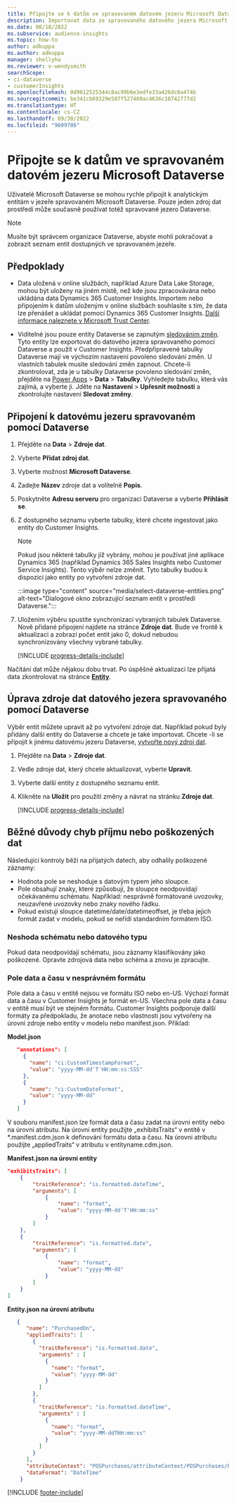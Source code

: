 ```yaml
---
title: Připojte se k datům ve spravovaném datovém jezeru Microsoft Dataverse
description: Importovat data ze spravovaného datového jezera Microsoft Dataverse.
ms.date: 08/18/2022
ms.subservice: audience-insights
ms.topic: how-to
author: adkuppa
ms.author: adkuppa
manager: shellyha
ms.reviewer: v-wendysmith
searchScope:
- ci-dataverse
- customerInsights
ms.openlocfilehash: 0d9612525344c8ac99b6e3edfe33a426dc0a474b
ms.sourcegitcommit: be341cb69329e507f527409ac4636c18742777d2
ms.translationtype: HT
ms.contentlocale: cs-CZ
ms.lasthandoff: 09/30/2022
ms.locfileid: "9609786"
---
```

# <a name="connect-to-data-in-a-microsoft-dataverse-managed-data-lake"></a>Připojte se k datům ve spravovaném datovém jezeru Microsoft Dataverse

Uživatelé Microsoft Dataverse se mohou rychle připojit k analytickým entitám v jezeře spravovaném Microsoft Dataverse. Pouze jeden zdroj dat prostředí může současně používat totéž spravované jezero Dataverse.

> [!NOTE]
> Musíte být správcem organizace Dataverse, abyste mohli pokračovat a zobrazit seznam entit dostupných ve spravovaném jezeře.

## <a name="prerequisites"></a>Předpoklady

- Data uložená v online službách, například Azure Data Lake Storage, mohou být uloženy na jiném místě, než kde jsou zpracovávána nebo ukládána data Dynamics 365 Customer Insights. Importem nebo připojením k datům uloženým v online službách souhlasíte s tím, že data lze přenášet a ukládat pomocí Dynamics 365 Customer Insights. [Další informace naleznete v Microsoft Trust Center](https://www.microsoft.com/trust-center).

- Viditelné jsou pouze entity Dataverse se zapnutým [sledováním změn](/power-platform/admin/enable-change-tracking-control-data-synchronization). Tyto entity lze exportovat do datového jezera spravovaného pomocí Dataverse a použít v Customer Insights. Předpřipravené tabulky Dataverse mají ve výchozím nastavení povoleno sledování změn. U vlastních tabulek musíte sledování změn zapnout. Chcete-li zkontrolovat, zda je u tabulky Dataverse povoleno sledování změn, přejděte na [Power Apps](https://make.powerapps.com) > **Data** > **Tabulky**. Vyhledejte tabulku, která vás zajímá, a vyberte ji. Jděte na **Nastavení** > **Upřesnit možnosti** a zkontrolujte nastavení **Sledovat změny**.

## <a name="connect-to-a-dataverse-managed-lake"></a>Připojení k datovému jezeru spravovaném pomocí Dataverse

1. Přejděte na **Data** > **Zdroje dat**.

1. Vyberte **Přidat zdroj dat**.

1. Vyberte možnost **Microsoft Dataverse**.

1. Zadejte **Název** zdroje dat a volitelně **Popis**.

1. Poskytněte **Adresu serveru** pro organizaci Dataverse a vyberte **Přihlásit se**.

1. Z dostupného seznamu vyberte tabulky, které chcete ingestovat jako entity do Customer Insights.

   > [!NOTE]
   > Pokud jsou některé tabulky již vybrány, mohou je používat jiné aplikace Dynamics 365 (například Dynamics 365 Sales Insights nebo Customer Service Insights). Tento výběr nelze změnit. Tyto tabulky budou k dispozici jako entity po vytvoření zdroje dat.

    :::image type="content" source="media/select-dataverse-entities.png" alt-text="Dialogové okno zobrazující seznam entit v prostředí Dataverse.":::

1. Uložením výběru spustíte synchronizaci vybraných tabulek Dataverse. Nově přidané připojení najdete na stránce **Zdroje dat**. Bude ve frontě k aktualizaci a zobrazí počet entit jako 0, dokud nebudou synchronizovány všechny vybrané tabulky.

   [!INCLUDE [progress-details-include](includes/progress-details-pane.md)]

Načítání dat může nějakou dobu trvat. Po úspěšné aktualizaci lze přijatá data zkontrolovat na stránce [**Entity**](entities.md).

## <a name="edit-a-dataverse-managed-lake-data-source"></a>Úprava zdroje dat datového jezera spravovaného pomocí Dataverse

Výběr entit můžete upravit až po vytvoření zdroje dat. Například pokud byly přidány další entity do Dataverse a chcete je také importovat.
Chcete -li se připojit k jinému datovému jezeru Dataverse, [vytvořte nový zdroj dat](#connect-to-a-dataverse-managed-lake).

1. Přejděte na **Data** > **Zdroje dat**.

1. Vedle zdroje dat, který chcete aktualizovat, vyberte **Upravit**.

1. Vyberte další entity z dostupného seznamu entit.

1. Klikněte na **Uložit** pro použití změny a návrat na stránku **Zdroje dat**.

   [!INCLUDE [progress-details-include](includes/progress-details-pane.md)]

## <a name="common-reasons-for-ingestion-errors-or-corrupted-data"></a>Běžné důvody chyb příjmu nebo poškozených dat

Následující kontroly běží na přijatých datech, aby odhalily poškozené záznamy:

- Hodnota pole se neshoduje s datovým typem jeho sloupce.
- Pole obsahují znaky, které způsobují, že sloupce neodpovídají očekávanému schématu. Například: nesprávně formátované uvozovky, neuzavřené uvozovky nebo znaky nového řádku.
- Pokud existují sloupce datetime/date/datetimeoffset, je třeba jejich formát zadat v modelu, pokud se neřídí standardním formátem ISO.

### <a name="schema-or-data-type-mismatch"></a>Neshoda schématu nebo datového typu

Pokud data neodpovídají schématu, jsou záznamy klasifikovány jako poškozené. Opravte zdrojová data nebo schéma a znovu je zpracujte.

### <a name="datetime-fields-in-the-wrong-format"></a>Pole data a času v nesprávném formátu

Pole data a času v entitě nejsou ve formátu ISO nebo en-US. Výchozí formát data a času v Customer Insights je formát en-US. Všechna pole data a času v entitě musí být ve stejném formátu. Customer Insights podporuje další formáty za předpokladu, že anotace nebo vlastnosti jsou vytvořeny na úrovni zdroje nebo entity v modelu nebo manifest.json. Příklad: 

**Model.json**

   ```json
      "annotations": [
        {
          "name": "ci:CustomTimestampFormat",
          "value": "yyyy-MM-dd'T'HH:mm:ss:SSS"
        },
        {
          "name": "ci:CustomDateFormat",
          "value": "yyyy-MM-dd"
        }
      ]   
   ```

  V souboru manifest.json lze formát data a času zadat na úrovni entity nebo na úrovni atributu. Na úrovni entity použijte „exhibitsTraits“ v entitě v *.manifest.cdm.json k definování formátu data a času. Na úrovni atributu použijte „appliedTraits“ v atributu v entityname.cdm.json.

**Manifest.json na úrovni entity**

```json
"exhibitsTraits": [
    {
        "traitReference": "is.formatted.dateTime",
        "arguments": [
            {
                "name": "format",
                "value": "yyyy-MM-dd'T'HH:mm:ss"
            }
        ]
    },
    {
        "traitReference": "is.formatted.date",
        "arguments": [
            {
                "name": "format",
                "value": "yyyy-MM-dd"
            }
        ]
    }
]
```

**Entity.json na úrovni atributu**

```json
   {
      "name": "PurchasedOn",
      "appliedTraits": [
        {
          "traitReference": "is.formatted.date",
          "arguments" : [
            {
              "name": "format",
              "value": "yyyy-MM-dd"
            }
          ]
        },
        {
          "traitReference": "is.formatted.dateTime",
          "arguments" : [
            {
              "name": "format",
              "value": "yyyy-MM-ddTHH:mm:ss"
            }
          ]
        }
      ],
      "attributeContext": "POSPurchases/attributeContext/POSPurchases/PurchasedOn",
      "dataFormat": "DateTime"
    }
```

[!INCLUDE [footer-include](includes/footer-banner.md)]
